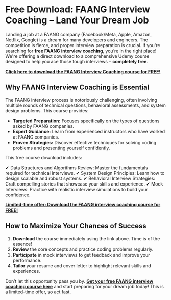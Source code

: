# Free Download: FAANG Interview Coaching – Land Your Dream Job

Landing a job at a FAANG company (Facebook/Meta, Apple, Amazon, Netflix, Google) is a dream for many developers and engineers. The competition is fierce, and proper interview preparation is crucial. If you're searching for **free FAANG interview coaching**, you’re in the right place! We're offering a direct download to a comprehensive Udemy course designed to help you ace those tough interviews – **completely free**.

[**Click here to download the FAANG Interview Coaching course for FREE!**](https://udemywork.com/faang-interview-coaching)

## Why FAANG Interview Coaching is Essential

The FAANG interview process is notoriously challenging, often involving multiple rounds of technical questions, behavioral assessments, and system design problems. This course provides:

*   **Targeted Preparation:** Focuses specifically on the types of questions asked by FAANG companies.
*   **Expert Guidance:** Learn from experienced instructors who have worked at FAANG companies.
*   **Proven Strategies:** Discover effective techniques for solving coding problems and presenting yourself confidently.

This free course download includes:

✔ Data Structures and Algorithms Review: Master the fundamentals required for technical interviews.
✔ System Design Principles: Learn how to design scalable and robust systems.
✔ Behavioral Interview Strategies: Craft compelling stories that showcase your skills and experience.
✔ Mock Interviews: Practice with realistic interview simulations to build your confidence.

[**Limited-time offer: Download the FAANG interview coaching course for FREE!**](https://udemywork.com/faang-interview-coaching)

## How to Maximize Your Chances of Success

1.  **Download** the course immediately using the link above. Time is of the essence!
2.  **Review** the core concepts and practice coding problems regularly.
3.  **Participate** in mock interviews to get feedback and improve your performance.
4.  **Tailor** your resume and cover letter to highlight relevant skills and experiences.

Don’t let this opportunity pass you by. **[Get your free FAANG interview coaching course here](https://udemywork.com/faang-interview-coaching)** and start preparing for your dream job today! This is a limited-time offer, so act fast.

